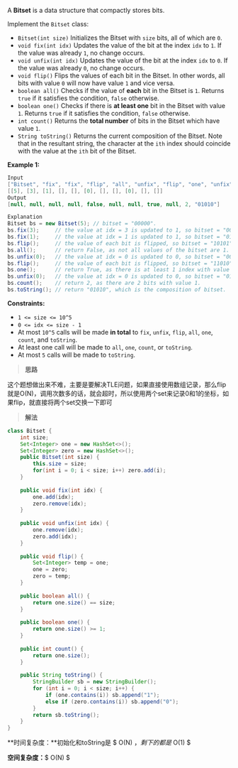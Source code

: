 A **Bitset** is a data structure that compactly stores bits.

Implement the `Bitset` class:

- `Bitset(int size)` Initializes the Bitset with `size` bits, all of which are `0`.
- `void fix(int idx)` Updates the value of the bit at the index `idx` to `1`. If the value was already `1`, no change occurs.
- `void unfix(int idx)` Updates the value of the bit at the index `idx` to `0`. If the value was already `0`, no change occurs.
- `void flip()` Flips the values of each bit in the Bitset. In other words, all bits with value `0` will now have value `1` and vice versa.
- `boolean all()` Checks if the value of **each** bit in the Bitset is `1`. Returns `true` if it satisfies the condition, `false` otherwise.
- `boolean one()` Checks if there is **at least one** bit in the Bitset with value `1`. Returns `true` if it satisfies the condition, `false` otherwise.
- `int count()` Returns the **total number** of bits in the Bitset which have value `1`.
- `String toString()` Returns the current composition of the Bitset. Note that in the resultant string, the character at the `ith` index should coincide with the value at the `ith` bit of the Bitset.

 

**Example 1:**

```java
Input
["Bitset", "fix", "fix", "flip", "all", "unfix", "flip", "one", "unfix", "count", "toString"]
[[5], [3], [1], [], [], [0], [], [], [0], [], []]
Output
[null, null, null, null, false, null, null, true, null, 2, "01010"]

Explanation
Bitset bs = new Bitset(5); // bitset = "00000".
bs.fix(3);     // the value at idx = 3 is updated to 1, so bitset = "00010".
bs.fix(1);     // the value at idx = 1 is updated to 1, so bitset = "01010". 
bs.flip();     // the value of each bit is flipped, so bitset = "10101". 
bs.all();      // return False, as not all values of the bitset are 1.
bs.unfix(0);   // the value at idx = 0 is updated to 0, so bitset = "00101".
bs.flip();     // the value of each bit is flipped, so bitset = "11010". 
bs.one();      // return True, as there is at least 1 index with value 1.
bs.unfix(0);   // the value at idx = 0 is updated to 0, so bitset = "01010".
bs.count();    // return 2, as there are 2 bits with value 1.
bs.toString(); // return "01010", which is the composition of bitset.
```

 

**Constraints:**

- `1 <= size <= 10^5`
- `0 <= idx <= size - 1`
- At most `10^5` calls will be made **in total** to `fix`, `unfix`, `flip`, `all`, `one`, `count`, and `toString`.
- At least one call will be made to `all`, `one`, `count`, or `toString`.
- At most `5` calls will be made to `toString`.



> **思路**

这个题想做出来不难，主要是要解决TLE问题，如果直接使用数组记录，那么flip就是O(N)，调用次数多的话，就会超时，所以使用两个set来记录0和1的坐标，如果flip，就直接将两个set交换一下即可



> **解法**

```java
class Bitset {
    int size;
    Set<Integer> one = new HashSet<>();
    Set<Integer> zero = new HashSet<>();
    public Bitset(int size) {
        this.size = size;
        for(int i = 0; i < size; i++) zero.add(i);
    }
    
    public void fix(int idx) {
        one.add(idx);
        zero.remove(idx);
    }
    
    public void unfix(int idx) {
        one.remove(idx);
        zero.add(idx);
    }
    
    public void flip() {
        Set<Integer> temp = one;
        one = zero;
        zero = temp;
    }
    
    public boolean all() {
        return one.size() == size;
    }
    
    public boolean one() {
        return one.size() >= 1;
    }
    
    public int count() {
        return one.size();
    }
    
    public String toString() {
        StringBuilder sb = new StringBuilder();
        for (int i = 0; i < size; i++) {
            if (one.contains(i)) sb.append("1"); 
            else if (zero.contains(i)) sb.append("0");
        }
        return sb.toString();
    }
}
```

**时间复杂度：**初始化和toString是 $ O(N) $，剩下的都是$ O(1) $

**空间复杂度：**$ O(N) $
